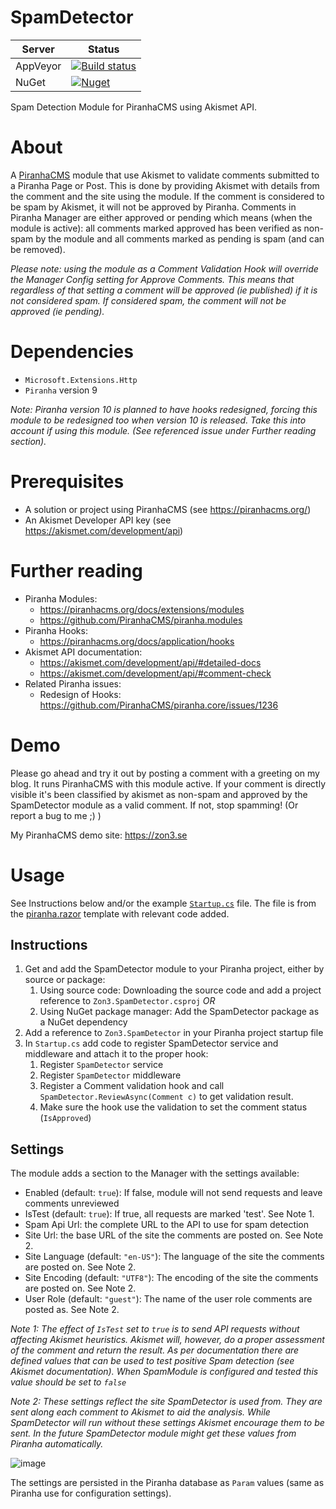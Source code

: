 # SpamDetector
| Server | Status |
| ------ | ------ |
| AppVeyor | [![Build status](https://ci.appveyor.com/api/projects/status/x55tk8vtffvt354b?svg=true)](https://ci.appveyor.com/project/jensbrak/spamdetector) |
| NuGet | [![Nuget](https://img.shields.io/nuget/v/Zon3.SpamDetector)](https://www.nuget.org/packages/Zon3.SpamDetector) |

Spam Detection Module for PiranhaCMS using Akismet API.

# About
A [PiranhaCMS](https://github.com/PiranhaCMS "Piranha CMS at GitHub") module that use Akismet to validate comments submitted to a Piranha Page or Post. This is done by providing Akismet with details from the comment and the site using the module. If the comment is considered to be spam by Akismet, it will not be approved by Piranha. Comments in Piranha Manager are either approved or pending which means (when the module is active): all comments marked approved has been verified as non-spam by the module and all comments marked as pending is spam (and can be removed).

_Please note: using the module as a Comment Validation Hook will override the Manager Config setting for Approve Comments. This means that regardless of that setting a comment will be approved (ie published) if it is not considered spam. If considered spam, the comment will not be approved (ie pending)._

# Dependencies
* `Microsoft.Extensions.Http`
* `Piranha` version 9

_Note: Piranha version 10 is planned to have hooks redesigned, forcing this module to be redesigned too when version 10 is released. Take this into account if using this module. (See referenced issue under Further reading section)._

# Prerequisites
* A solution or project using PiranhaCMS (see https://piranhacms.org/)
* An Akismet Developer API key (see https://akismet.com/development/api)

# Further reading
* Piranha Modules: 
	* https://piranhacms.org/docs/extensions/modules
	* https://github.com/PiranhaCMS/piranha.modules
* Piranha Hooks: 
	* https://piranhacms.org/docs/application/hooks
* Akismet API documentation:
    * https://akismet.com/development/api/#detailed-docs
    * https://akismet.com/development/api/#comment-check
* Related Piranha issues:
    * Redesign of Hooks: https://github.com/PiranhaCMS/piranha.core/issues/1236

# Demo
Please go ahead and try it out by posting a comment with a greeting on my blog. It runs PiranhaCMS with this module active. If your comment is directly visible it's been classified by akismet as non-spam and approved by the SpamDetector module as a valid comment. If not, stop spamming! (Or report a bug to me ;) )

My PiranhaCMS demo site: https://zon3.se 

# Usage
See Instructions below and/or the example [`Startup.cs`](Examples/Startup.cs) file. The file is from the [piranha.razor](https://piranhacms.org/docs/master/basics/project-templates) template with relevant code added.

## Instructions
1. Get and add the SpamDetector module to your Piranha project, either by source or package:
	1. Using source code: Downloading the source code and add a project reference to `Zon3.SpamDetector.csproj` _OR_
	1. Using NuGet package manager: Add the SpamDetector package as a NuGet dependency  
1. Add a reference to `Zon3.SpamDetector` in your Piranha project startup file
1. In `Startup.cs` add code to register SpamDetector service and middleware and attach it to the proper hook: 
    1. Register `SpamDetector` service 
	1. Register `SpamDetector` middleware
    1. Register a Comment validation hook and call `SpamDetector.ReviewAsync(Comment c)` to get validation result.
	1. Make sure the hook use the validation to set the comment status (`IsApproved`)

## Settings
The module adds a section to the Manager with the settings available:

* Enabled (default: `true`): If false, module will not send requests and leave comments unreviewed
* IsTest (default: `true`): If true, all requests are marked 'test'. See Note 1.
* Spam Api Url: the complete URL to the API to use for spam detection
* Site Url: the base URL of the site the comments are posted on. See Note 2. 
* Site Language (default: `"en-US"`): The language of the site the comments are posted on. See Note 2.
* Site Encoding (default: `"UTF8"`): The encoding of the site the comments are posted on. See Note 2.
* User Role (default: `"guest"`): The name of the user role comments are posted as. See Note 2.

_Note 1: The effect of `IsTest` set to `true` is to send API requests without affecting Akismet heuristics. Akismet will, however, do a proper assessment of the comment and return the result. As per documentation there are defined values that can be used to test positive Spam detection (see Akismet documentation). When SpamModule is configured and tested this value should be set to `false`_

_Note 2: These settings reflect the site SpamDetector is used from. They are sent along each comment to Akismet to aid the analysis. While SpamDetector will run without these settings Akismet encourage them to be sent. In the future SpamDetector module might get these values from Piranha automatically._

![image](https://user-images.githubusercontent.com/52660827/110434774-8511c380-80b2-11eb-8d69-71ea4f91533e.png)

The settings are persisted in the Piranha database as `Param` values (same as Piranha use for configuration settings).
